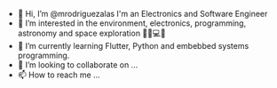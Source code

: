 - 👋 Hi, I’m @mrodriguezalas I'm an Electronics and Software Engineer
- 👀 I’m interested in the environment, electronics, programming, astronomy and space exploration 🌌📡💻🚀
- 🌱 I’m currently learning Flutter, Python and embebbed systems programming.
- 💞️ I’m looking to collaborate on ...
- 📫 How to reach me ...
